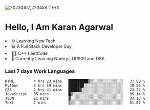 ![20230107_223458 (1)-01](https://user-images.githubusercontent.com/85556603/212357966-4002f7aa-471b-4b3c-923d-f2b0d543cad5.jpeg)


<h1>Hello, I Am Karan Agarwal</h1>
<li>⚙ Learning New Tech</li>
<li>💻 A Full Stack Developer Guy</li>
<li>👨‍💻 C++ <a>LeetCode</a></li>
<li>🙌 Currently Learning Node.js, DP900 and DSA</li>
  
<h3>Last 7 days Work Languages </h3>

<!--START_SECTION:waka-->

```text
HTML         4 hrs 23 mins   █████████▒░░░░░░░░░░░░░░░   37.80 %
Python       3 hrs 19 mins   ███████░░░░░░░░░░░░░░░░░░   28.56 %
CSS          2 hrs 41 mins   █████▓░░░░░░░░░░░░░░░░░░░   23.22 %
JavaScript   35 mins         █▒░░░░░░░░░░░░░░░░░░░░░░░   05.14 %
JSON         21 mins         ▓░░░░░░░░░░░░░░░░░░░░░░░░   03.13 %
Text         7 mins          ▒░░░░░░░░░░░░░░░░░░░░░░░░   01.07 %
```

<!--END_SECTION:waka-->
